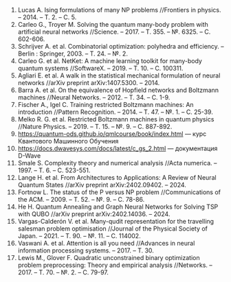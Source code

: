 1. Lucas A. Ising formulations of many NP problems //Frontiers in physics. – 2014. – Т. 2. – С. 5. 
2. Carleo G., Troyer M. Solving the quantum many-body problem with artificial neural networks //Science. – 2017. – Т. 355. – №. 6325. – С. 602-606. 
3. Schrijver A. et al. Combinatorial optimization: polyhedra and efficiency. – Berlin : Springer, 2003. – Т. 24. – №. 2. 
4. Carleo G. et al. NetKet: A machine learning toolkit for many-body quantum systems //SoftwareX. – 2019. – Т. 10. – С. 100311. 
5. Agliari E. et al. A walk in the statistical mechanical formulation of neural networks //arXiv preprint arXiv:1407.5300. – 2014. 
6. Barra A. et al. On the equivalence of Hopfield networks and Boltzmann machines //Neural Networks. – 2012. – Т. 34. – С. 1-9. 
7. Fischer A., Igel C. Training restricted Boltzmann machines: An introduction //Pattern Recognition. – 2014. – Т. 47. – №. 1. – С. 25-39. 
8. Melko R. G. et al. Restricted Boltzmann machines in quantum physics //Nature Physics. – 2019. – Т. 15. – №. 9. – С. 887-892. 
9. https://quantum-ods.github.io/qmlcourse/book/index.html — курс Квантового Машинного Обучения 
10. https://docs.dwavesys.com/docs/latest/c_gs_2.html — документация D-Wave 
11. Smale S. Complexity theory and numerical analysis //Acta numerica. – 1997. – Т. 6. – С. 523-551. 
12. Lange H. et al. From Architectures to Applications: A Review of Neural Quantum States //arXiv preprint arXiv:2402.09402. – 2024. 
13. Fortnow L. The status of the P versus NP problem //Communications of the ACM. – 2009. – Т. 52. – №. 9. – С. 78-86. 
14. He H. Quantum Annealing and Graph Neural Networks for Solving TSP with QUBO //arXiv preprint arXiv:2402.14036. – 2024. 
15. Vargas-Calderón V. et al. Many-qudit representation for the travelling salesman problem optimisation //Journal of the Physical Society of Japan. – 2021. – Т. 90. – №. 11. – С. 114002. 
16. Vaswani A. et al. Attention is all you need //Advances in neural information processing systems. – 2017. – Т. 30. 
17. Lewis M., Glover F. Quadratic unconstrained binary optimization problem preprocessing: Theory and empirical analysis //Networks. – 2017. – Т. 70. – №. 2. – С. 79-97. 
